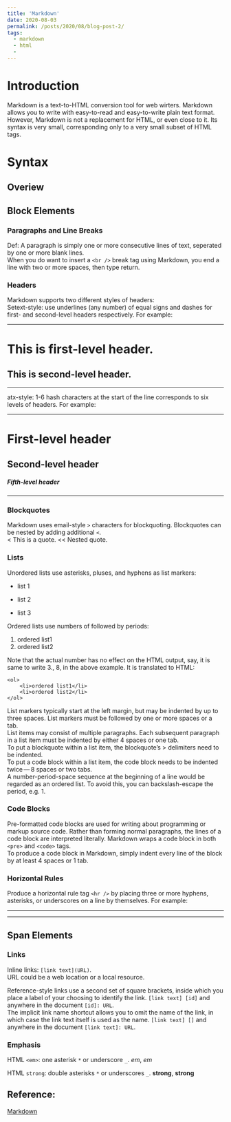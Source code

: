 ```yaml
---
title: 'Markdown'
date: 2020-08-03
permalink: /posts/2020/08/blog-post-2/
tags:
  - markdown
  - html
  - 
---
```


# Introduction
Markdown is a text-to-HTML conversion tool for web wirters.
Markdown allows you to write with easy-to-read and easy-to-write plain text format.
However, Markdown is not a replacement for HTML, or even close to it. Its syntax is very small, corresponding only to a very small subset of HTML tags. 

# Syntax

## Overiew

## Block Elements

### Paragraphs and Line Breaks
Def: A paragraph is simply one or more consecutive lines of text, seperated by one or more blank lines.   
When you do want to insert a `<br />` break tag using Markdown, you end a line with two or more spaces, then type return.

### Headers
Markdown supports two different styles of headers:   
Setext-style: use underlines (any number) of equal signs and dashes for first- and second-level headers respectively. For example:  

---------------------------

This is first-level header.   
=== 

This is second-level header.   
---
----------------------------

atx-style: 1-6 hash characters at the start of the line corresponds to six levels of headers. For example:

-----------------------
# First-level header
## Second-level header
##### Fifth-level header    
------------------------

### Blockquotes
Markdown uses email-style `>` characters for blockquoting. Blockquotes can be nested by adding additional `<`.    
< This is a quote.
<< Nested quote.

### Lists
Unordered lists use asterisks, pluses, and hyphens as list markers:
* list 1
+ list 2
- list 3

Ordered lists use numbers of followed by periods:
1. ordered list1
2. ordered list2  
  
Note that the actual number has no effect on the HTML output, say, it is same to write 3., 8, in the above example. It is translated to HTML:

    <ol>
        <li>ordered list1</li>
        <li>ordered list2</li>
    </ol>

List markers typically start at the left margin, but may be indented by up to three spaces. List markers must be followed by one or more spaces or a tab.    
List items may consist of multiple paragraphs. Each subsequent paragraph in a list item must be indented by either 4 spaces or one tab.    
To put a blockquote within a list item, the blockquote’s > delimiters need to be indented.    
To put a code block within a list item, the code block needs to be indented twice — 8 spaces or two tabs.    
A number-period-space sequence at the beginning of a line would be regarded as an ordered list. To avoid this, you can backslash-escape the period, e.g. 1\.

### Code Blocks
Pre-formatted code blocks are used for writing about programming or markup source code. Rather than forming normal paragraphs, the lines of a code block are interpreted literally. Markdown wraps a code block in both `<pre>` and `<code>` tags.     
To produce a code block in Markdown, simply indent every line of the block by at least 4 spaces or 1 tab. 

### Horizontal Rules
Produce a horizontal rule tag `<hr />` by placing three or more hyphens, asterisks, or underscores on a line by themselves. For example:

-----

*****

## Span Elements

### Links
Inline links: `[link text](URL)`.    
URL could be a web location or a local resource.

Reference-style links use a second set of square brackets, inside which you place a label of your choosing to identify the link.
`[link text] [id]` and anywhere in the document `[id]: URL`.     
The implicit link name shortcut allows you to omit the name of the link, in which case the link text itself is used as the name.
`[link text] []` and anywhere in the document `[link text]: URL`.  

### Emphasis
HTML `<em>`: one asterisk `*` or underscore `_`.
*em*, _em_

HTML `strong`: double asterisks `*` or underscores `_`.
**strong**, __strong__



## Reference:
[Markdown](https://daringfireball.net/projects/markdown/syntax#overview) 





















